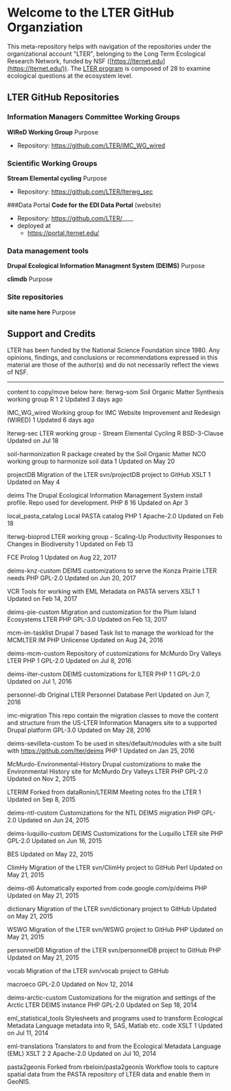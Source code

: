 # Welcome to the LTER GitHub Organziation
This meta-repository helps with navigation of the repositories under the organizational account 
"LTER", belonging to
the Long Term Ecological Research Network, funded by NSF
([https://lternet.edu](https://lternet.edu/)).
The  [LTER  program](https://www.nsf.gov/funding/pgm_summ.jsp?pims_id=7671) 
is composed of 28 to examine ecological questions at the ecosystem level. 

## LTER GitHub Repositories
### Information Managers Committee Working Groups

**WIReD Working Group**
Purpose

- Repository: https://github.com/LTER/IMC_WG_wired


### Scientific Working Groups 
**Stream Elemental cycling**
Purpose

- Repository: https://github.com/LTER/lterwg_sec


###Data Portal
**Code for the EDI Data Portal** (website)

- Repository: https://github.com/LTER/____
- deployed at 
    - https://portal.lternet.edu/


### Data management tools
**Drupal Ecological Information Managment System (DEIMS)**
Purpose

**climdb**
Purpose

### Site repositories
**site name here**
Purpose



## Support and Credits
LTER has been funded by the National Science Foundation since 1980.
Any opinions, findings, and conclusions or recommendations expressed in this material are those 
of the author(s) and do not necessarily reflect the views of NSF.




----------
content to copy/move below here:
lterwg-som
Soil Organic Matter Synthesis working group
 R  1  2 Updated 3 days ago

IMC_WG_wired
Working group for IMC Website Improvement and Redesign (WIRED)
 1 Updated 6 days ago

lterwg-sec
LTER working group - Stream Elemental Cycling
 R BSD-3-Clause Updated on Jul 18

soil-harmonization
R package created by the Soil Organic Matter NCO working group to harmonize soil data
 1 Updated on May 20

projectDB
Migration of the LTER svn/projectDB project to GitHub
 XSLT  1 Updated on May 4

deims
The Drupal Ecological Information Management System install profile. Repo used for development.
 PHP  8  16 Updated on Apr 3

local_pasta_catalog
Local PASTA catalog
 PHP  1 Apache-2.0 Updated on Feb 18

lterwg-bioprod
LTER working group - Scaling-Up Productivity Responses to Changes in Biodiversity
 1 Updated on Feb 13

FCE
 Prolog  1 Updated on Aug 22, 2017

deims-knz-custom
DEIMS customizations to serve the Konza Prairie LTER needs
 PHP GPL-2.0 Updated on Jun 20, 2017

VCR
Tools for working with EML Metadata on PASTA servers
 XSLT  1 Updated on Feb 14, 2017

deims-pie-custom
Migration and customization for the Plum Island Ecosystems LTER
 PHP GPL-3.0 Updated on Feb 13, 2017

mcm-im-tasklist
Drupal 7 based Task list to manage the workload for the MCMLTER IM
 PHP Unlicense Updated on Aug 24, 2016

deims-mcm-custom
Repository of customizations for McMurdo Dry Valleys LTER
 PHP  1 GPL-2.0 Updated on Jul 8, 2016

deims-ilter-custom
DEIMS customizations for ILTER
 PHP  1  1 GPL-2.0 Updated on Jul 1, 2016

personnel-db
Original LTER Personnel Database
 Perl Updated on Jun 7, 2016

imc-migration
This repo contain the migration classes to move the content and structure from the US-LTER Information Managers site to a supported Drupal platform
GPL-3.0 Updated on May 28, 2016

deims-sevilleta-custom
To be used in sites/default/modules with a site built with https://github.com/lter/deims
 PHP  1 Updated on Jan 25, 2016

McMurdo-Environmental-History
Drupal customizations to make the Environmental History site for McMurdo Dry Valleys LTER
 PHP GPL-2.0 Updated on Nov 2, 2015

LTERIM
Forked from dataRonin/LTERIM
Meeting notes fro the LTER
 1 Updated on Sep 8, 2015

deims-ntl-custom
Customizations for the NTL DEIMS migration
 PHP GPL-2.0 Updated on Jun 24, 2015

deims-luquillo-custom
DEIMS Customizations for the Luquillo LTER site
 PHP GPL-2.0 Updated on Jun 16, 2015

BES
Updated on May 22, 2015

ClimHy
Migration of the LTER svn/ClimHy project to GitHub
 Perl Updated on May 21, 2015

deims-d6
Automatically exported from code.google.com/p/deims
 PHP Updated on May 21, 2015

dictionary
Migration of the LTER svn/dictionary project to GitHub
Updated on May 21, 2015

WSWG
Migration of the LTER svn/WSWG project to GitHub
 PHP Updated on May 21, 2015

personnelDB
Migration of the LTER svn/personnelDB project to GitHub
 PHP Updated on May 21, 2015

vocab
Migration of the LTER svn/vocab project to GitHub

macroeco
GPL-2.0 Updated on Nov 12, 2014

deims-arctic-custom
Customizations for the migration and settings of the Arctic LTER DEIMS instance
 PHP GPL-2.0 Updated on Sep 18, 2014

eml_statistical_tools
Stylesheets and programs used to transform Ecological Metadata Language metadata into R, SAS, Matlab etc. code
 XSLT  1 Updated on Jul 11, 2014

eml-translations
Translators to and from the Ecological Metadata Language (EML)
 XSLT  2  2 Apache-2.0 Updated on Jul 10, 2014

pasta2geonis
Forked from rbeloin/pasta2geonis
Workflow tools to capture spatial data from the PASTA repository of LTER data and enable them in GeoNIS.

